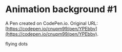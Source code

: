 # Animation background #1

A Pen created on CodePen.io. Original URL: [https://codepen.io/cnupm99/pen/YPEbbv](https://codepen.io/cnupm99/pen/YPEbbv).

flying dots
